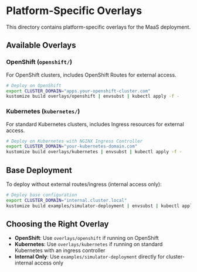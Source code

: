 # Platform-Specific Overlays

This directory contains platform-specific overlays for the MaaS deployment.

## Available Overlays

### OpenShift (`openshift/`)
For OpenShift clusters, includes OpenShift Routes for external access.

```bash
# Deploy on OpenShift
export CLUSTER_DOMAIN="apps.your-openshift-cluster.com"
kustomize build overlays/openshift | envsubst | kubectl apply -f -
```

### Kubernetes (`kubernetes/`)
For standard Kubernetes clusters, includes Ingress resources for external access.

```bash
# Deploy on Kubernetes with NGINX Ingress Controller
export CLUSTER_DOMAIN="your-kubernetes-domain.com"
kustomize build overlays/kubernetes | envsubst | kubectl apply -f -
```

## Base Deployment

To deploy without external routes/ingress (internal access only):

```bash
# Deploy base configuration
export CLUSTER_DOMAIN="internal.cluster.local"
kustomize build examples/simulator-deployment | envsubst | kubectl apply -f -
```

## Choosing the Right Overlay

- **OpenShift**: Use `overlays/openshift` if running on OpenShift
- **Kubernetes**: Use `overlays/kubernetes` if running on standard Kubernetes with an ingress controller
- **Internal Only**: Use `examples/simulator-deployment` directly for cluster-internal access only